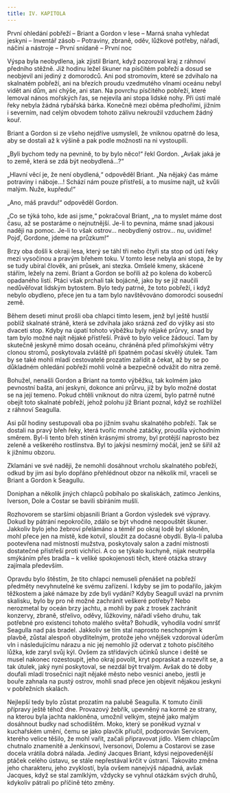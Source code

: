 ```yaml
---
title: IV. KAPITOLA
---
```


První ohledání pobřeží – Briant a Gordon v lese – Marná snaha vyhledat jeskyni – Inventář zásob – Potraviny, zbraně, oděv, lůžkové potřeby, nářadí, náčiní a nástroje – První snídaně – První noc

Výspa byla neobydlena, jak zjistil Briant, když pozoroval kraj z ráhnoví předního stěžně. Již hodinu ležel škuner na písčitém pobřeží a dosud se neobjevil ani jediný z domorodců. Ani pod stromovím, které se zdvihalo na skalnatém pobřeží, ani na březích proudu vzedmutého vlnami oceánu nebyl vidět ani dům, ani chýše, ani stan. Na povrchu písčitého pobřeží, které lemoval nános mořských řas, se nejevila ani stopa lidské nohy. Při ústí malé řeky nebyla žádná rybářská bárka. Konečně mezi oběma předhořími, jižním i severním, nad celým obvodem tohoto zálivu nekroužil vzduchem žádný kouř.

Briant a Gordon si ze všeho nejdříve usmysleli, že vniknou opatrně do lesa, aby se dostali až k výšině a pak podle možnosti na ni vystoupili.

„Byli bychom tedy na pevnině, to by bylo něco!“ řekl Gordon. „Avšak jaká je to země, která se zdá být neobydlená…?“

„Hlavní věcí je, že není obydlená,“ odpověděl Briant. „Na nějaký čas máme potraviny i náboje…! Schází nám pouze přístřeší, a to musíme najít, už kvůli malým. Nuže, kupředu!“

„Ano, máš pravdu!“ odpověděl Gordon.

„Co se týká toho, kde asi jsme,“ pokračoval Briant, „na to myslet máme dost času, až se postaráme o nejnutnější. Je-li to pevnina, máme snad jakousi naději na pomoc. Je-li to však ostrov… neobydlený ostrov… nu, uvidíme! Pojď, Gordone, jdeme na průzkum!“

Brzy oba došli k okraji lesa, který se táhl tři nebo čtyři sta stop od ústí řeky mezi vysočinou a pravým břehem toku. V tomto lese nebyla ani stopa, že by se tudy ubíral člověk, ani průsek, ani stezka. Omšelé kmeny, skácené stářím, ležely na zemi. Briant a Gordon se bořili až po kolena do koberců opadaného listí. Ptáci však prchali tak bojácně, jako by se již naučili nedůvěřovat lidským bytostem. Bylo tedy patrné, že toto pobřeží, i když nebylo obydleno, přece jen tu a tam bylo navštěvováno domorodci sousední země.

Během deseti minut prošli oba chlapci tímto lesem, jenž byl ještě hustší poblíž skalnaté stráně, která se zdvihala jako srázná zeď do výšky asi sto dvaceti stop. Kdyby na úpatí tohoto výběžku byly nějaké průrvy, snad by tam bylo možné najít nějaké přístřeší. Právě to bylo velice žádoucí. Tam by skutečně jeskyně mimo dosah oceánu, chráněná před přímořskými větry clonou stromů, poskytovala zvláště při špatném počasí skvělý útulek. Tam by se také mohli mladí cestovatelé prozatím zařídit a čekat, až by se po důkladném ohledání pobřeží mohli volně a bezpečně odvážit do nitra země.

Bohužel, nenašli Gordon a Briant na tomto výběžku, tak kolmém jako pevnostní bašta, ani jeskyni, dokonce ani průrvu, jíž by bylo možné dostat se na její temeno. Pokud chtěli vniknout do nitra území, bylo patrně nutné obejít toto skalnaté pobřeží, jehož polohu již Briant poznal, když se rozhlížel z ráhnoví Seagulla.

Asi půl hodiny sestupovali oba po jižním svahu skalnatého pobřeží. Tak se dostali na pravý břeh řeky, která tvoříc mnohé zatáčky, proudila východním směrem. Byl-li tento břeh stíněn krásnými stromy, byl protější naprosto bez zeleně a veškerého rostlinstva. Byl to jakýsi nesmírný močál, jenž se šířil až k jižnímu obzoru.

Zklamáni ve své naději, že nemohli dosáhnout vrcholu skalnatého pobřeží, odkud by jim asi bylo dopřáno přehlédnout obzor na několik mil, vraceli se Briant a Gordon k Seagullu.

Doniphan a několik jiných chlapců pobíhalo po skaliskách, zatímco Jenkins, Iverson, Dole a Costar se bavili sbíráním mušlí.

Rozhovorem se staršími objasnili Briant a Gordon výsledek své výpravy. Dokud by pátrání nepokročilo, zdálo se být vhodné neopouštět škuner. Jakkoliv bylo jeho žebroví přelámáno a téměř po okraj lodě byl skloněn, mohl přece jen na místě, kde kotvil, sloužit za dočasné obydlí. Byla-li paluba pootevřena nad místností mužstva, poskytovaly salon a zadní místnosti dostatečné přístřeší proti vichřici. A co se týkalo kuchyně, nijak neutrpěla smýkáním přes bradla – k veliké spokojenosti těch, které otázka stravy zajímala především.

Opravdu bylo štěstím, že tito chlapci nemuseli přenášet na pobřeží předměty nevyhnutelné ke svému zařízení. I kdyby se jim to podařilo, jakým těžkostem a jaké námaze by zde byli vydáni? Kdyby Seagull uvázl na prvním skalisku, bylo by pro ně možné zachránit veškeré potřeby? Nebo nerozmetal by oceán brzy jachtu, a mohli by pak z trosek zachránit konzervy, zbraně, střelivo, oděvy, lůžkoviny, nářadí všeho druhu, tak potřebné pro existenci tohoto malého světa? Bohudík, vyhodila vodní smršť Seagulla nad pás bradel. Jakkoliv se tím stal naprosto neschopným k plavbě, zůstal alespoň obydlitelným, protože jeho vnějšek vzdoroval úderům vln i následujícímu nárazu a nic jej nemohlo již odervat z tohoto písčitého lůžka, kde zaryl svůj kýl. Ovšem za střídavých účinků slunce i deště se musel nakonec rozestoupit, jeho okraj povolit, kryt popraskat a rozevřít se, a tak útulek, jaký nyní poskytoval, se nezdál být trvalým. Avšak do té doby doufali mladí trosečníci najít nějaké město nebo vesnici anebo, jestli je bouře zahnala na pustý ostrov, mohli snad přece jen objevit nějakou jeskyni v pobřežních skalách.

Nejlepší tedy bylo zůstat prozatím na palubě Seagulla. K tomuto činili přípravy ještě téhož dne. Provazový žebřík, upevněný na kormě ze strany, na kterou byla jachta nakloněna, umožnil velkým, stejně jako malým dosáhnout budky nad schodištěm. Moko, který se poněkud vyznal v kuchařském umění, čemu se jako plavčík přiučil, podporován Servicem, kterého velice těšilo, že mohl vařit, začali připravovat jídlo. Všem chlapcům chutnalo znamenitě a Jenkinsovi, Iversonovi, Dolemu a Costarovi se zase docela vrátila dobrá nálada. Jediný Jacques Briant, kdysi nejpovedenější ptáček celého ústavu, se stále nepřestával krčit v ústraní. Takováto změna jeho charakteru, jeho zvyklostí, byla ovšem nanejvýš nápadná, avšak Jacques, když se stal zamlklým, vždycky se vyhnul otázkám svých druhů, kdykoliv pátrali po příčině této změny.
